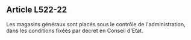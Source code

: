 Article L522-22
----
Les magasins généraux sont placés sous le contrôle de l'administration, dans les
conditions fixées par décret en Conseil d'Etat.

